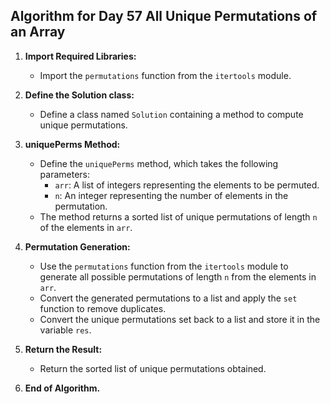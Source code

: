## Algorithm for Day 57 **All Unique Permutations of an Array**

1. **Import Required Libraries:**
   - Import the `permutations` function from the `itertools` module.

2. **Define the Solution class:**
   - Define a class named `Solution` containing a method to compute unique permutations.

3. **uniquePerms Method:**
   - Define the `uniquePerms` method, which takes the following parameters:
     - `arr`: A list of integers representing the elements to be permuted.
     - `n`: An integer representing the number of elements in the permutation.
   - The method returns a sorted list of unique permutations of length `n` of the elements in `arr`.

4. **Permutation Generation:**
   - Use the `permutations` function from the `itertools` module to generate all possible permutations of length `n` from the elements in `arr`.
   - Convert the generated permutations to a list and apply the `set` function to remove duplicates.
   - Convert the unique permutations set back to a list and store it in the variable `res`.

5. **Return the Result:**
   - Return the sorted list of unique permutations obtained.

6. **End of Algorithm.**
